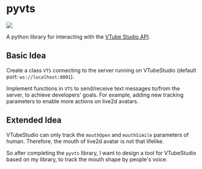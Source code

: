 # pyvts
[![](https://img.shields.io/badge/project-link-green)](https://github.com/Genteki/pyvts/tree/main)

A python library for interacting with the [VTube Studio API](https://github.com/DenchiSoft/VTubeStudio).

## Basic Idea
Create a class `VTS` connecting to the server running on VTubeStudio (default port: `ws://localhost:8001`).

Implement functions in `VTS` to send/receive text messages to/from the server, to achieve developers' goals. For example, adding new tracking parameters to enable more actions on live2d avatars.

## Extended Idea
VTubeStudio can only track the `mouthOpen` and `mouthSimile` parameters of human. Therefore, the mouth of live2d avatar is not that lifelike.

So after completing the `pyvts` library, I want to design a tool for VTubeStudio based on my library, to track the mouth shape by people's voice.
